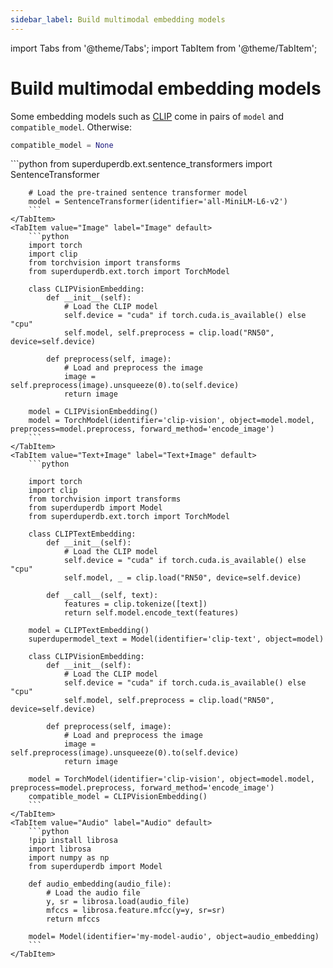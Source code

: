 ```yaml
---
sidebar_label: Build multimodal embedding models
---
```

import Tabs from '@theme/Tabs';
import TabItem from '@theme/TabItem';

<!-- TABS -->
# Build multimodal embedding models

Some embedding models such as [CLIP](https://github.com/openai/CLIP) come in pairs of `model` and `compatible_model`.
Otherwise:

```python
compatible_model = None
```


<Tabs>
    <TabItem value="Text" label="Text" default>
        ```python
        from superduperdb.ext.sentence_transformers import SentenceTransformer
        
        # Load the pre-trained sentence transformer model
        model = SentenceTransformer(identifier='all-MiniLM-L6-v2')        
        ```
    </TabItem>
    <TabItem value="Image" label="Image" default>
        ```python
        import torch
        import clip
        from torchvision import transforms
        from superduperdb.ext.torch import TorchModel
        
        class CLIPVisionEmbedding:
            def __init__(self):
                # Load the CLIP model
                self.device = "cuda" if torch.cuda.is_available() else "cpu"
                self.model, self.preprocess = clip.load("RN50", device=self.device)
                
            def preprocess(self, image):
                # Load and preprocess the image
                image = self.preprocess(image).unsqueeze(0).to(self.device)
                return image
                
        model = CLIPVisionEmbedding()
        model = TorchModel(identifier='clip-vision', object=model.model, preprocess=model.preprocess, forward_method='encode_image')        
        ```
    </TabItem>
    <TabItem value="Text+Image" label="Text+Image" default>
        ```python
        
        import torch
        import clip
        from torchvision import transforms
        from superduperdb import Model
        from superduperdb.ext.torch import TorchModel
        
        class CLIPTextEmbedding:
            def __init__(self):
                # Load the CLIP model
                self.device = "cuda" if torch.cuda.is_available() else "cpu"
                self.model, _ = clip.load("RN50", device=self.device)
                
            def __call__(self, text):
                features = clip.tokenize([text])
                return self.model.encode_text(features)
                
        model = CLIPTextEmbedding()
        superdupermodel_text = Model(identifier='clip-text', object=model)
        
        class CLIPVisionEmbedding:
            def __init__(self):
                # Load the CLIP model
                self.device = "cuda" if torch.cuda.is_available() else "cpu"
                self.model, self.preprocess = clip.load("RN50", device=self.device)
                
            def preprocess(self, image):
                # Load and preprocess the image
                image = self.preprocess(image).unsqueeze(0).to(self.device)
                return image
                
        model = TorchModel(identifier='clip-vision', object=model.model, preprocess=model.preprocess, forward_method='encode_image')
        compatible_model = CLIPVisionEmbedding()        
        ```
    </TabItem>
    <TabItem value="Audio" label="Audio" default>
        ```python
        !pip install librosa
        import librosa
        import numpy as np
        from superduperdb import Model
        
        def audio_embedding(audio_file):
            # Load the audio file
            y, sr = librosa.load(audio_file)
            mfccs = librosa.feature.mfcc(y=y, sr=sr)
            return mfccs
        
        model= Model(identifier='my-model-audio', object=audio_embedding)        
        ```
    </TabItem>
</Tabs>
